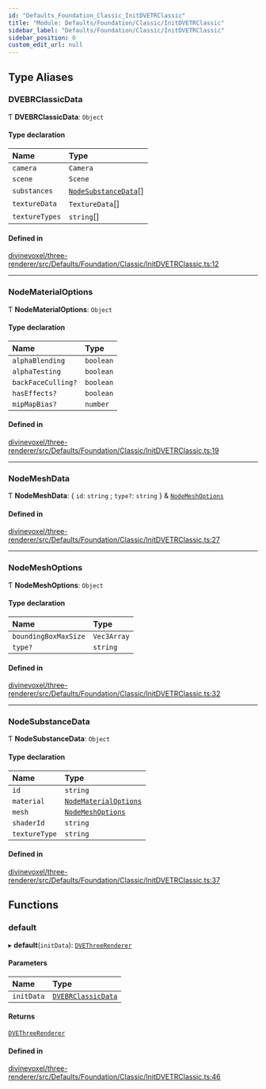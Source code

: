```yaml
---
id: "Defaults_Foundation_Classic_InitDVETRClassic"
title: "Module: Defaults/Foundation/Classic/InitDVETRClassic"
sidebar_label: "Defaults/Foundation/Classic/InitDVETRClassic"
sidebar_position: 0
custom_edit_url: null
---
```


## Type Aliases

### DVEBRClassicData

Ƭ **DVEBRClassicData**: `Object`

#### Type declaration

| Name | Type |
| :------ | :------ |
| `camera` | `Camera` |
| `scene` | `Scene` |
| `substances` | [`NodeSubstanceData`](Defaults_Foundation_Classic_InitDVETRClassic.md#nodesubstancedata)[] |
| `textureData` | `TextureData`[] |
| `textureTypes` | `string`[] |

#### Defined in

[divinevoxel/three-renderer/src/Defaults/Foundation/Classic/InitDVETRClassic.ts:12](https://github.com/lucasdamianjohnson/DivineVoxelEngine/blob/596fa7391478620ed460dfb4856ff0a763b91c49/divinevoxel/three-renderer/src/Defaults/Foundation/Classic/InitDVETRClassic.ts#L12)

___

### NodeMaterialOptions

Ƭ **NodeMaterialOptions**: `Object`

#### Type declaration

| Name | Type |
| :------ | :------ |
| `alphaBlending` | `boolean` |
| `alphaTesting` | `boolean` |
| `backFaceCulling?` | `boolean` |
| `hasEffects?` | `boolean` |
| `mipMapBias?` | `number` |

#### Defined in

[divinevoxel/three-renderer/src/Defaults/Foundation/Classic/InitDVETRClassic.ts:19](https://github.com/lucasdamianjohnson/DivineVoxelEngine/blob/596fa7391478620ed460dfb4856ff0a763b91c49/divinevoxel/three-renderer/src/Defaults/Foundation/Classic/InitDVETRClassic.ts#L19)

___

### NodeMeshData

Ƭ **NodeMeshData**: \{ `id`: `string` ; `type?`: `string`  } & [`NodeMeshOptions`](Defaults_Foundation_Classic_InitDVETRClassic.md#nodemeshoptions)

#### Defined in

[divinevoxel/three-renderer/src/Defaults/Foundation/Classic/InitDVETRClassic.ts:27](https://github.com/lucasdamianjohnson/DivineVoxelEngine/blob/596fa7391478620ed460dfb4856ff0a763b91c49/divinevoxel/three-renderer/src/Defaults/Foundation/Classic/InitDVETRClassic.ts#L27)

___

### NodeMeshOptions

Ƭ **NodeMeshOptions**: `Object`

#### Type declaration

| Name | Type |
| :------ | :------ |
| `boundingBoxMaxSize` | `Vec3Array` |
| `type?` | `string` |

#### Defined in

[divinevoxel/three-renderer/src/Defaults/Foundation/Classic/InitDVETRClassic.ts:32](https://github.com/lucasdamianjohnson/DivineVoxelEngine/blob/596fa7391478620ed460dfb4856ff0a763b91c49/divinevoxel/three-renderer/src/Defaults/Foundation/Classic/InitDVETRClassic.ts#L32)

___

### NodeSubstanceData

Ƭ **NodeSubstanceData**: `Object`

#### Type declaration

| Name | Type |
| :------ | :------ |
| `id` | `string` |
| `material` | [`NodeMaterialOptions`](Defaults_Foundation_Classic_InitDVETRClassic.md#nodematerialoptions) |
| `mesh` | [`NodeMeshOptions`](Defaults_Foundation_Classic_InitDVETRClassic.md#nodemeshoptions) |
| `shaderId` | `string` |
| `textureType` | `string` |

#### Defined in

[divinevoxel/three-renderer/src/Defaults/Foundation/Classic/InitDVETRClassic.ts:37](https://github.com/lucasdamianjohnson/DivineVoxelEngine/blob/596fa7391478620ed460dfb4856ff0a763b91c49/divinevoxel/three-renderer/src/Defaults/Foundation/Classic/InitDVETRClassic.ts#L37)

## Functions

### default

▸ **default**(`initData`): [`DVEThreeRenderer`](../classes/DVEThreeRenderer.DVEThreeRenderer.md)

#### Parameters

| Name | Type |
| :------ | :------ |
| `initData` | [`DVEBRClassicData`](Defaults_Foundation_Classic_InitDVETRClassic.md#dvebrclassicdata) |

#### Returns

[`DVEThreeRenderer`](../classes/DVEThreeRenderer.DVEThreeRenderer.md)

#### Defined in

[divinevoxel/three-renderer/src/Defaults/Foundation/Classic/InitDVETRClassic.ts:46](https://github.com/lucasdamianjohnson/DivineVoxelEngine/blob/596fa7391478620ed460dfb4856ff0a763b91c49/divinevoxel/three-renderer/src/Defaults/Foundation/Classic/InitDVETRClassic.ts#L46)

